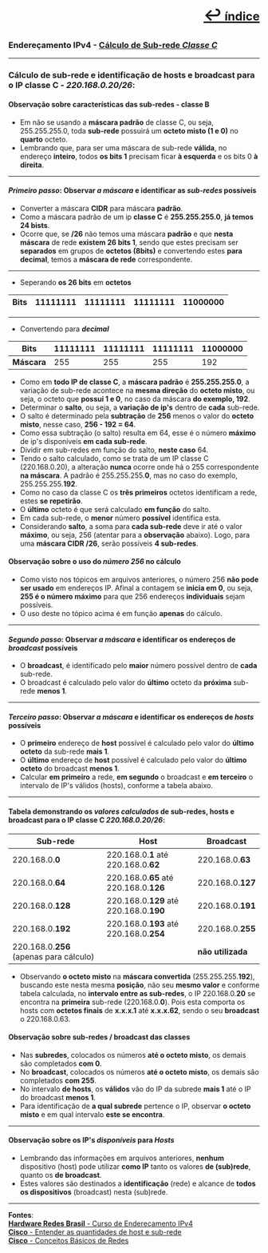 [<p style="text-align:right; font-weight: 710;font-size: 1.5em; margin-right:0;">↩︎<span style="font-size: .75em"> índice</span></p>](./readme.md)
---
### Endereçamento IPv4 - [Cálculo de Sub-rede ***Classe C***](https://www.youtube.com/watch?v=I8srQHKA3ig&list=PLAp37wMSBouCU49LV0qFbItufigjYk-sp&index=11)
---

### Cálculo de sub-rede e identificação de hosts e broadcast para o IP classe C - ***220.168.0.20/26***:

#### Observação sobre características das sub-redes - classe B
* Em não se usando a **máscara padrão** de classe C, ou seja, 255.255.255.0, toda **sub-rede** possuirá um **octeto misto (1 e 0)** no **quarto** octeto.
* Lembrando que, para ser uma máscara de sub-rede **válida**, no endereço **inteiro**, todos **os bits 1** precisam ficar **à esquerda** e os bits 0 **à direita**.

---
#### ***Primeiro passo***: Observar ***a máscara*** e identificar as ***sub-redes*** possíveis
* Converter a máscara **CIDR** para máscara **padrão**.
* Como a máscara padrão de um ip **classe C** é **255.255.255.0**, **já temos 24 bists**.
* Ocorre que, se **/26** não temos uma máscara **padrão** e que **nesta máscara** de rede **existem 26 bits 1**, sendo que estes precisam ser **separados** em grupos de **octetos (8bits)** e convertendo estes **para decimal**, temos a **máscara de rede** correspondente.

---
* Seperando **os 26 bits** em **octetos**

| Bits | 11111111 | 11111111 | 11111111 | 11000000 |
| --- |  --- | --- | --- | --- |

---
* Convertendo para ***decimal***

| Bits | 11111111 | 11111111 | 11111111 | 11000000 |
| --- |  --- | --- | --- | --- |
| **Máscara** | 255 | 255 | 255 | 192 |

* Como em **todo IP de classe C**, a **máscara padrão** é **255.255.255.0**, a variação de sub-rede acontece na **mesma direção** do **octeto misto**, ou seja, o octeto que **possui 1 e 0**, no caso da máscara **do exemplo, 192**.
* Determinar o **salto**, ou seja, a **variação de ip's** dentro de **cada** sub-rede.
* O salto é determinado pela **subtração** de **256** menos o valor do **octeto misto**, nesse caso, **256 - 192 = 64**.
* Como essa subtração (o salto) resulta em 64, esse é o número **máximo** de ip's disponíveis **em cada sub-rede**.
* Dividir em sub-redes em função do salto, **neste caso** 64.
* Tendo o salto calculado, como se trata de um IP classe C (220.168.0.20), a alteração **nunca** ocorre onde há o 255 correspondente **na máscara**. A padrão é 255.255.255.**0**, mas no caso do exemplo, 255.255.255.**192**.
* Como no caso da classe C os **três primeiros** octetos identificam a rede, estes **se repetirão**.
* O **último** octeto é que será calculado **em função** do salto.
* Em cada sub-rede, o **menor** número **possível** identifica esta.
* Considerando **salto**, a soma para **cada sub-rede** deve ir até o valor **máximo**, ou seja, 256 (atentar para a **observação** abaixo). Logo, para uma **máscara CIDR /26**, serão possíveis **4 sub-redes**.

#### Observação sobre o uso do ***número 256*** no cálculo
* Como visto nos tópicos em arquivos anteriores, o número 256 **não pode ser usado** em endereços IP. Afinal a contagem se **inicia em 0**, ou seja, **255 é o número máximo** para que 256 endereços **individuais** sejam possíveis.
* O uso deste no tópico acima é em função **apenas** do cálculo.

---
#### ***Segundo passo***: Observar ***a máscara*** e identificar os endereços de ***broadcast*** possíveis
* O **broadcast**, é identificado pelo **maior** número possível dentro de **cada** sub-rede.
* O broadcast é calculado pelo valor do **último** octeto da **próxima** sub-rede **menos 1**.

---
#### ***Terceiro passo***: Observar ***a máscara*** e identificar os endereços de ***hosts*** possíveis
* O **primeiro** endereço de **host** possível é calculado pelo valor do **último octeto** da sub-rede **mais 1**.
* O **último** endereço de **host** possível é calculado pelo valor do **último octeto** do broadcast **menos 1**.
* Calcular **em primeiro** a rede, **em segundo** o broadcast e **em terceiro** o intervalo de IP's válidos (hosts), conforme a tabela abaixo.
---
#### Tabela demonstrando os ***valores calculados*** de sub-redes, hosts e broadcast para o IP classe C ***220.168.0.20/26***:

| Sub-rede | Host | Broadcast |
| --- | --- | --- |
| 220.168.0.**0** | 220.168.0.**1** até 220.168.0.**62**| 220.168.0.**63** |
| 220.168.0.**64** | 220.168.0.**65** até 220.168.0.**126** | 220.168.0.**127** |
| 220.168.0.**128** | 220.168.0.**129** até 220.168.0.**190** | 220.168.0.**191** |
| 220.168.0.**192** | 220.168.0.**193** até 220.168.0.**254** | 220.168.0.**255** |
| 220.168.0.**256** (apenas para cálculo)|  | **não utilizada** |

* Observando **o octeto misto** na **máscara convertida** (255.255.255.**192**), buscando este nesta mesma **posição**, não seu **mesmo valor** e conforme tabela calculada, no **intervalo entre as sub-redes**, o IP 220.168.0.**20** se encontra na **primeira** sub-rede (220.168.0.**0**). Pois esta comporta os hosts com **octetos finais** de **x.x.x.1** até **x.x.x.62**, sendo o seu **broadcast** o 220.168.0.63.

#### Observação sobre sub-redes / broadcast das classes
* Nas **subredes**, colocados os números **até o octeto misto**, os demais são completados **com 0**.
* No **broadcast**, colocados os números **até o octeto misto**, os demais são completados **com 255**.
* No intervalo **de hosts**, os **válidos** vão do IP da subrede **mais 1** até o IP do broadcast **menos 1**.
* Para identificação de **a qual subrede** pertence o IP, observar **o octeto misto** e em qual intervalo **este se encontra**.

---
#### Observação sobre os IP's ***disponíveis*** para ***Hosts***
* Lembrando das informações em arquivos anteriores, **nenhum** dispositivo (host) pode utilizar **como IP** tanto os valores **de (sub)rede**, quanto os **de broadcast**.
* Estes valores são destinados a **identificação** (rede) e alcance de **todos os dispositivos** (broadcast) nesta (sub)rede.

---		
**Fontes**:  
[**Hardware Redes Brasil** - Curso de Endereçamento IPv4](https://www.youtube.com/playlist?list=PLAp37wMSBouCU49LV0qFbItufigjYk-sp)  
[**Cisco** - Entender as quantidades de host e sub-rede](https://www.cisco.com/c/pt_br/support/docs/ip/routing-information-protocol-rip/13790-8.html)  
[**Cisco** - Conceitos Básicos de Redes](https://www.netacad.com/pt/courses/networking-basics?courseLang=pt-BR)  
